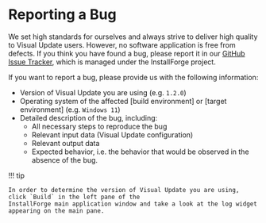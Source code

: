 # Reporting a Bug

We set high standards for ourselves and always strive to deliver high quality to Visual Update users. However,
no software application is free from defects. If you think you have found a bug, please report it in our
[GitHub Issue Tracker](https://github.com/soner-boztas/installforge), which is managed under the InstallForge project.


If you want to report a bug, please provide us with the following information:

- Version of Visual Update you are using (e.g. `1.2.0`)
- Operating system of the affected [build environment] or [target environment] (e.g. `Windows 11`)
- Detailed description of the bug, including:
    - All necessary steps to reproduce the bug
    - Relevant input data (Visual Update configuration)
    - Relevant output data
    - Expected behavior, i.e. the behavior that would be observed in the absence of the bug.

!!! tip

    In order to determine the version of Visual Update you are using, click `Build` in the left pane of the
    InstallForge main application window and take a look at the log widget appearing on the main pane.

